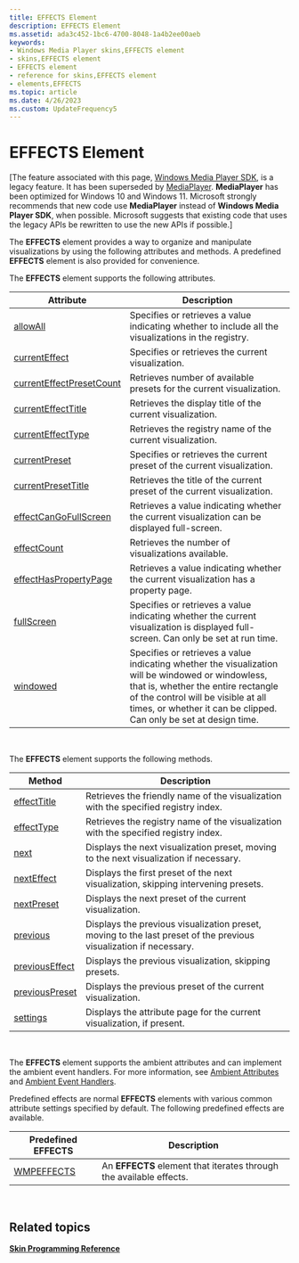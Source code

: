 ```yaml
---
title: EFFECTS Element
description: EFFECTS Element
ms.assetid: ada3c452-1bc6-4700-8048-1a4b2ee00aeb
keywords:
- Windows Media Player skins,EFFECTS element
- skins,EFFECTS element
- EFFECTS element
- reference for skins,EFFECTS element
- elements,EFFECTS
ms.topic: article
ms.date: 4/26/2023
ms.custom: UpdateFrequency5
---
```


# EFFECTS Element

\[The feature associated with this page, [Windows Media Player SDK](/windows/win32/wmp/windows-media-player-sdk), is a legacy feature. It has been superseded by [MediaPlayer](/uwp/api/Windows.Media.Playback.MediaPlayer). **MediaPlayer** has been optimized for Windows 10 and Windows 11. Microsoft strongly recommends that new code use **MediaPlayer** instead of **Windows Media Player SDK**, when possible. Microsoft suggests that existing code that uses the legacy APIs be rewritten to use the new APIs if possible.\]

The **EFFECTS** element provides a way to organize and manipulate visualizations by using the following attributes and methods. A predefined **EFFECTS** element is also provided for convenience.

The **EFFECTS** element supports the following attributes.



| Attribute                                                        | Description                                                                                                                                                                                                                                          |
|------------------------------------------------------------------|------------------------------------------------------------------------------------------------------------------------------------------------------------------------------------------------------------------------------------------------------|
| [allowAll](effects-allowall.md)                                 | Specifies or retrieves a value indicating whether to include all the visualizations in the registry.                                                                                                                                                 |
| [currentEffect](effects-currenteffect.md)                       | Specifies or retrieves the current visualization.                                                                                                                                                                                                    |
| [currentEffectPresetCount](effects-currenteffectpresetcount.md) | Retrieves number of available presets for the current visualization.                                                                                                                                                                                 |
| [currentEffectTitle](effects-currenteffecttitle.md)             | Retrieves the display title of the current visualization.                                                                                                                                                                                            |
| [currentEffectType](effects-currenteffecttype.md)               | Retrieves the registry name of the current visualization.                                                                                                                                                                                            |
| [currentPreset](effects-currentpreset.md)                       | Specifies or retrieves the current preset of the current visualization.                                                                                                                                                                              |
| [currentPresetTitle](effects-currentpresettitle.md)             | Retrieves the title of the current preset of the current visualization.                                                                                                                                                                              |
| [effectCanGoFullScreen](effects-effectcangofullscreen.md)       | Retrieves a value indicating whether the current visualization can be displayed full-screen.                                                                                                                                                         |
| [effectCount](effects-effectcount.md)                           | Retrieves the number of visualizations available.                                                                                                                                                                                                    |
| [effectHasPropertyPage](effects-effecthaspropertypage.md)       | Retrieves a value indicating whether the current visualization has a property page.                                                                                                                                                                  |
| [fullScreen](effects-fullscreen.md)                             | Specifies or retrieves a value indicating whether the current visualization is displayed full-screen. Can only be set at run time.                                                                                                                   |
| [windowed](effects-windowed.md)                                 | Specifies or retrieves a value indicating whether the visualization will be windowed or windowless, that is, whether the entire rectangle of the control will be visible at all times, or whether it can be clipped. Can only be set at design time. |



 

The **EFFECTS** element supports the following methods.



| Method                                       | Description                                                                                                       |
|----------------------------------------------|-------------------------------------------------------------------------------------------------------------------|
| [effectTitle](effects-effecttitle.md)       | Retrieves the friendly name of the visualization with the specified registry index.                               |
| [effectType](effects-effecttype.md)         | Retrieves the registry name of the visualization with the specified registry index.                               |
| [next](effects-next.md)                     | Displays the next visualization preset, moving to the next visualization if necessary.                            |
| [nextEffect](effects-nexteffect.md)         | Displays the first preset of the next visualization, skipping intervening presets.                                |
| [nextPreset](effects-nextpreset.md)         | Displays the next preset of the current visualization.                                                            |
| [previous](effects-previous.md)             | Displays the previous visualization preset, moving to the last preset of the previous visualization if necessary. |
| [previousEffect](effects-previouseffect.md) | Displays the previous visualization, skipping presets.                                                            |
| [previousPreset](effects-previouspreset.md) | Displays the previous preset of the current visualization.                                                        |
| [settings](effects-settings.md)             | Displays the attribute page for the current visualization, if present.                                            |



 

The **EFFECTS** element supports the ambient attributes and can implement the ambient event handlers. For more information, see [Ambient Attributes](ambient-attributes.md) and [Ambient Event Handlers](ambient-event-handlers.md).

Predefined effects are normal **EFFECTS** elements with various common attribute settings specified by default. The following predefined effects are available.



| Predefined EFFECTS           | Description                                                         |
|------------------------------|---------------------------------------------------------------------|
| [WMPEFFECTS](wmpeffects.md) | An **EFFECTS** element that iterates through the available effects. |



 

## Related topics

<dl> <dt>

[**Skin Programming Reference**](skin-programming-reference.md)
</dt> </dl>

 

 




